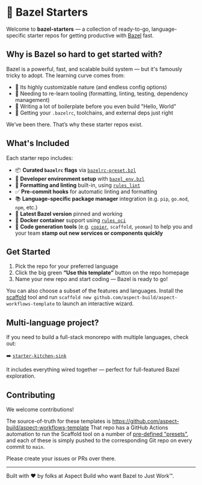 # 🧱 Bazel Starters

Welcome to **bazel-starters** — a collection of ready-to-go, language-specific starter repos for getting productive with [Bazel](https://bazel.build) fast.

## Why is Bazel so hard to get started with?

Bazel is a powerful, fast, and scalable build system — but it's famously tricky to adopt. The learning curve comes from:

- 🧩 Its highly customizable nature (and endless config options)
- 🔄 Needing to re-learn tooling (formatting, linting, testing, dependency management)
- 🧱 Writing a lot of boilerplate before you even build "Hello, World"
- 🐛 Getting your `.bazelrc`, toolchains, and external deps just right

We’ve been there. That’s why these starter repos exist.

## What's Included

Each starter repo includes:

- 📦 **Curated `bazelrc` flags** via [`bazelrc-preset.bzl`](https://github.com/bazel-contrib/bazelrc-preset.bzl)
- 🧰 **Developer environment setup** with [`bazel_env.bzl`](https://github.com/buildbuddy-io/bazel_env.bzl)
- 🎨 **Formatting and linting** built-in, using [`rules_lint`](https://github.com/aspect-build/rules_lint)
- ✅ **Pre-commit hooks** for automatic linting and formatting
- 📚 **Language-specific package manager** integration (e.g. `pip`, `go.mod`, `npm`, etc.)
- 🧱 **Latest Bazel version** pinned and working
- 🐳 **Docker container** support using [`rules_oci`](https://github.com/bazel-contrib/rules_oci)
- 🧪 **Code generation tools** (e.g. [`copier`](https://copier.readthedocs.io), `scaffold`, `yeoman`) to help you and your team **stamp out new services or components quickly**

## Get Started

1. Pick the repo for your preferred language
2. Click the big green **“Use this template”** button on the repo homepage
3. Name your new repo and start coding — Bazel is ready to go!

You can also choose a subset of the features and languages.
Install the [scaffold](https://hay-kot.github.io/scaffold/) tool and run
`scaffold new github.com/aspect-build/aspect-workflows-template` to launch an interactive wizard.

## Multi-language project?

If you need to build a full-stack monorepo with multiple languages, check out:

➡️ [`starter-kitchen-sink`](https://github.com/bazel-starters/kitchen-sink)

It includes everything wired together — perfect for full-featured Bazel exploration.

## Contributing

We welcome contributions!

The source-of-truth for these templates is https://github.com/aspect-build/aspect-workflows-template
That repo has a GitHub Actions automation to run the Scaffold tool on a number of [pre-defined "presets"](https://github.com/aspect-build/aspect-workflows-template/blob/c5d65f53dba2359ab2ec797e33a418cf1b946cc6/scaffold.yaml#L147-L191),
and each of these is simply pushed to the corresponding Git repo on every commit to `main`.

Please create your issues or PRs over there.

---

Built with ❤️ by folks at Aspect Build who want Bazel to Just Work™️.
